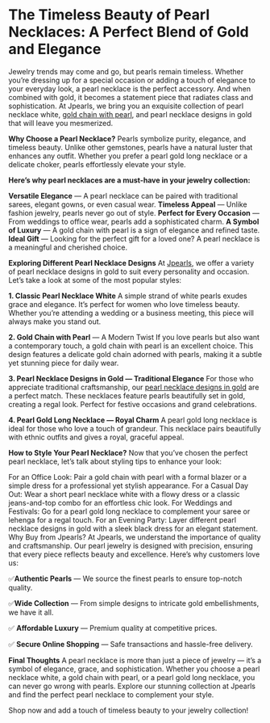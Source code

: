 # **The Timeless Beauty of Pearl Necklaces: A Perfect Blend of Gold and Elegance**

Jewelry trends may come and go, but pearls remain timeless. Whether you’re dressing up for a special occasion or adding a touch of elegance to your everyday look, a pearl necklace is the perfect accessory. And when combined with gold, it becomes a statement piece that radiates class and sophistication. At Jpearls, we bring you an exquisite collection of pearl necklace white, [gold chain with pearl](https://www.jpearls.com/gold-sets-necklaces.html/), and pearl necklace designs in gold that will leave you mesmerized.

**Why Choose a Pearl Necklace?**
Pearls symbolize purity, elegance, and timeless beauty. Unlike other gemstones, pearls have a natural luster that enhances any outfit. Whether you prefer a pearl gold long necklace or a delicate choker, pearls effortlessly elevate your style.

**Here’s why pearl necklaces are a must-have in your jewelry collection:**

**Versatile Elegance** — A pearl necklace can be paired with traditional sarees, elegant gowns, or even casual wear.
**Timeless Appeal** — Unlike fashion jewelry, pearls never go out of style.
**Perfect for Every Occasion** — From weddings to office wear, pearls add a sophisticated charm.
**A Symbol of Luxury** — A gold chain with pearl is a sign of elegance and refined taste.
**Ideal Gift** — Looking for the perfect gift for a loved one? A pearl necklace is a meaningful and cherished choice.

**Exploring Different Pearl Necklace Designs**
At [Jpearls](https://www.jpearls.com/), we offer a variety of pearl necklace designs in gold to suit every personality and occasion. Let’s take a look at some of the most popular styles:

**1. Classic Pearl Necklace White**
A simple strand of white pearls exudes grace and elegance. It’s perfect for women who love timeless beauty. Whether you’re attending a wedding or a business meeting, this piece will always make you stand out.

**2. Gold Chain with Pearl** — A Modern Twist
If you love pearls but also want a contemporary touch, a gold chain with pearl is an excellent choice. This design features a delicate gold chain adorned with pearls, making it a subtle yet stunning piece for daily wear.

**3. Pearl Necklace Designs in Gold — Traditional Elegance**
For those who appreciate traditional craftsmanship, our [pearl necklace designs in gold](https://www.jpearls.com/gold-sets-necklaces.html/) are a perfect match. These necklaces feature pearls beautifully set in gold, creating a regal look. Perfect for festive occasions and grand celebrations.

**4. Pearl Gold Long Necklace — Royal Charm**
A pearl gold long necklace is ideal for those who love a touch of grandeur. This necklace pairs beautifully with ethnic outfits and gives a royal, graceful appeal.

**How to Style Your Pearl Necklace?**
Now that you’ve chosen the perfect pearl necklace, let’s talk about styling tips to enhance your look:

For an Office Look: Pair a gold chain with pearl with a formal blazer or a simple dress for a professional yet stylish appearance.
For a Casual Day Out: Wear a short pearl necklace white with a flowy dress or a classic jeans-and-top combo for an effortless chic look.
For Weddings and Festivals: Go for a pearl gold long necklace to complement your saree or lehenga for a regal touch.
For an Evening Party: Layer different pearl necklace designs in gold with a sleek black dress for an elegant statement.
Why Buy from Jpearls?
At Jpearls, we understand the importance of quality and craftsmanship. Our pearl jewelry is designed with precision, ensuring that every piece reflects beauty and excellence. Here’s why customers love us:

✅**Authentic Pearls** — We source the finest pearls to ensure top-notch quality.

✅**Wide Collection** — From simple designs to intricate gold embellishments, we have it all.

✅ **Affordable Luxury** — Premium quality at competitive prices.

✅ **Secure Online Shopping** — Safe transactions and hassle-free delivery.

**Final Thoughts**
A pearl necklace is more than just a piece of jewelry — it’s a symbol of elegance, grace, and sophistication. Whether you choose a pearl necklace white, a gold chain with pearl, or a pearl gold long necklace, you can never go wrong with pearls. Explore our stunning collection at Jpearls and find the perfect pearl necklace to complement your style.

Shop now and add a touch of timeless beauty to your jewelry collection!
